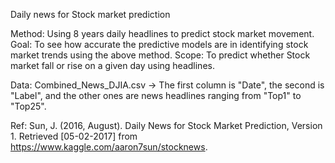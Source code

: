 Daily news for Stock market prediction

Method: Using 8 years daily headlines to predict stock market movement.
Goal: To see how accurate the predictive models are in identifying stock market trends using the above method.
Scope: To predict whether Stock market fall or rise on a given day using headlines.

Data: Combined_News_DJIA.csv -> The first column is "Date", the second is "Label", and the other ones are news headlines ranging from "Top1" to "Top25".

Ref:
Sun, J. (2016, August). Daily News for Stock Market Prediction, Version 1. Retrieved [05-02-2017] from https://www.kaggle.com/aaron7sun/stocknews.

